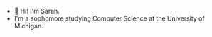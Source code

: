 - 👋 Hi! I'm Sarah.
- I'm a sophomore studying Computer Science at the University of Michigan.

<!---
ssaze/ssaze is a ✨ special ✨ repository because its `README.md` (this file) appears on your GitHub profile.
You can click the Preview link to take a look at your changes.
--->
